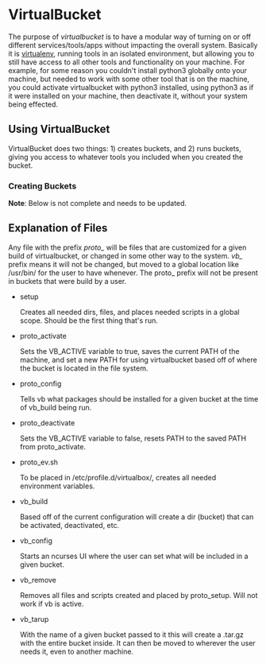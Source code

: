 # VirtualBucket
The purpose of *virtualbucket* is to have a modular way of turning on or off different services/tools/apps without impacting the overall system. Basically it is [virtualenv](https://github.com/pypa/virtualenv), running tools in an isolated environment, but allowing you to still have access to all other tools and functionality on your machine. For example, for some reason you couldn't install python3 globally onto your machine, but needed to work with some other tool that is on the machine, you could activate virtualbucket with python3 installed, using python3 as if it were installed on your machine, then deactivate it, without your system being effected.

## Using VirtualBucket
VirtualBucket does two things: 1) creates buckets, and 2) runs buckets, giving you access to whatever tools you included when you created the bucket.

### Creating Buckets


**Note**: Below is not complete and needs to be updated.
## Explanation of Files
Any file with the prefix *proto_* will be files that are customized for a given build of virtualbucket, or changed in some other way to the system. *vb_* prefix means it will not be changed, but moved to a global location like /usr/bin/ for the user to have whenever. The proto_ prefix will not be present in buckets that were build by a user.

* setup

   Creates all needed dirs, files, and places needed scripts in a global scope. Should be the first thing that's run.
* proto_activate

   Sets the VB_ACTIVE variable to true, saves the current PATH of the machine, and set a new PATH for using virtualbucket based off of where the bucket is located in the file system.
* proto_config

   Tells vb what packages should be installed for a given bucket at the time of vb_build being run.
* proto_deactivate

   Sets the VB_ACTIVE variable to false, resets PATH to the saved PATH from proto_activate.
* proto_ev.sh

   To be placed in /etc/profile.d/virtualbox/, creates all needed environment variables.
* vb_build

   Based off of the current configuration will create a dir (bucket) that can be activated, deactivated, etc.
* vb_config

   Starts an ncurses UI where the user can set what will be included in a given bucket.
* vb_remove

   Removes all files and scripts created and placed by proto_setup. Will not work if vb is active.
* vb_tarup

   With the name of a given bucket passed to it this will create a .tar.gz with the entire bucket inside. It can then be moved to wherever the user needs it, even to another machine.
